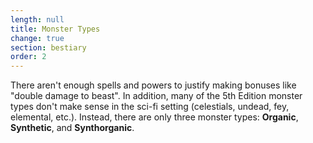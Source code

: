 ```yaml
---
length: null
title: Monster Types
change: true
section: bestiary
order: 2
---
```

There aren't enough spells and powers to justify making bonuses like "double damage to beast". In addition, many of
the 5th Edition monster types don't make sense in the sci-fi setting (celestials, undead, fey, elemental, etc.). Instead,
there are only three monster types: __Organic__, __Synthetic__, and __Synthorganic__.
